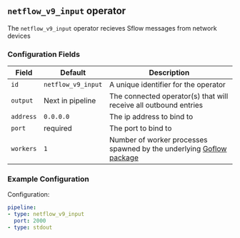 ## `netflow_v9_input` operator

The `netflow_v9_input` operator recieves Sflow messages from network devices

### Configuration Fields

| Field        | Default             | Description                                                                                   |
| ---          | ---                 | ---                                                                                           |
| `id`         | `netflow_v9_input`  | A unique identifier for the operator                                                          |
| `output`     | Next in pipeline    | The connected operator(s) that will receive all outbound entries                              |
| `address`    | `0.0.0.0`           | The ip address to bind to                                                                     |
| `port`       | required            | The port to bind to                                                                           |
| `workers`    | `1`                 | Number of worker processes spawned by the underlying [Goflow package](https://github.com/cloudflare/goflow)  |

### Example Configuration

Configuration:
```yaml
pipeline:
- type: netflow_v9_input
  port: 2000
- type: stdout
```